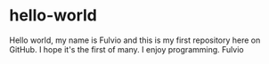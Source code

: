 # hello-world
Hello world, my name is Fulvio and this is my first repository here on GitHub.
I hope it's the first of many. I enjoy programming.
Fulvio
